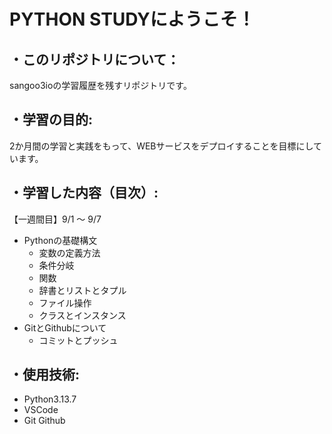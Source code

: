 # PYTHON STUDYにようこそ！

## ・このリポジトリについて：  
sangoo3ioの学習履歴を残すリポジトリです。
  
## ・学習の目的:  
2か月間の学習と実践をもって、WEBサービスをデプロイすることを目標にしています。

## ・学習した内容（目次）:  
【一週間目】9/1 ～ 9/7  
* Pythonの基礎構文
  * 変数の定義方法
  * 条件分岐
  * 関数
  * 辞書とリストとタプル
  * ファイル操作
  * クラスとインスタンス
* GitとGithubについて
  * コミットとプッシュ

## ・使用技術:
* Python3.13.7
* VSCode
* Git Github
